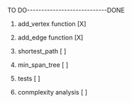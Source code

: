 TO DO----------------------------DONE
1. add_vertex function           [X]
2. add_edge function             [X]
3. shortest_path                 [ ]
4. min_span_tree                 [ ]

5. tests                         [ ]

6. conmplexity analysis          [ ]
   
